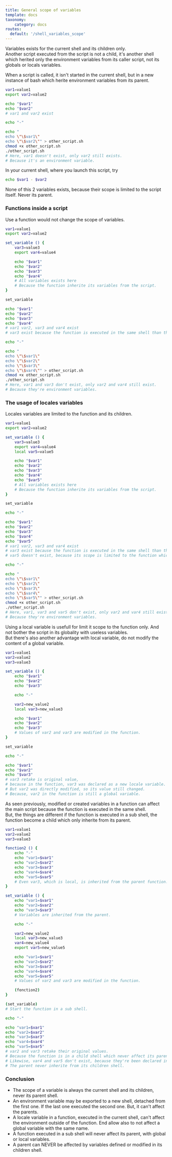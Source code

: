 ```yaml
---
title: General scope of variables
template: docs
taxonomy:
    category: docs
routes:
  default: '/shell_variables_scope'
---
```


Variables exists for the current shell and its children only.  
Another script executed from the script is not a child, it's another shell which herited only the environment variables from its caller script, not its globals or locals variables.

When a script is called, it isn't started in the current shell, but in a new instance of bash which herite environment variables from its parent.
```bash
var1=value1
export var2=value2

echo "$var1"
echo "$var2"
# var1 and var2 exist

echo "-"

echo "
echo \"\$var1\"
echo \"\$var2\"" > other_script.sh
chmod +x other_script.sh
./other_script.sh
# Here, var1 doesn't exist, only var2 still exists.
# Because it's an environment variable.
```
In your current shell, where you launch this script, try
```bash
echo $var1 - $var2
```
None of this 2 variables exists, because their scope is limited to the script itself. Never its parent.


### Functions inside a script

Use a function would not change the scope of variables.
```bash
var1=value1
export var2=value2

set_variable () {
	var3=value3
	export var4=value4

	echo "$var1"
	echo "$var2"
	echo "$var3"
	echo "$var4"
	# All variables exists here
	# Because the function inherite its variables from the script.
}

set_variable

echo "$var1"
echo "$var2"
echo "$var3"
echo "$var4"
# var1 var2, var3 and var4 exist
# var3 exist because the function is executed in the same shell than the script itself.

echo "-"

echo "
echo \"\$var1\"
echo \"\$var2\"
echo \"\$var3\"
echo \"\$var4\"" > other_script.sh
chmod +x other_script.sh
./other_script.sh
# Here, var1 and var3 don't exist, only var2 and var4 still exist.
# Because they're environment variables.
```

### The usage of locales variables

Locales variables are limited to the function and its children.
```bash
var1=value1
export var2=value2

set_variable () {
	var3=value3
	export var4=value4
	local var5=value5

	echo "$var1"
	echo "$var2"
	echo "$var3"
	echo "$var4"
	echo "$var5"
	# All variables exists here
	# Because the function inherite its variables from the script.
}

set_variable

echo "-"

echo "$var1"
echo "$var2"
echo "$var3"
echo "$var4"
echo "$var5"
# var1 var2, var3 and var4 exist
# var3 exist because the function is executed in the same shell than the script itself.
# var5 doesn't exist, because its scope is limited to the function which declare it.

echo "-"

echo "
echo \"\$var1\"
echo \"\$var2\"
echo \"\$var3\"
echo \"\$var4\"
echo \"\$var5\"" > other_script.sh
chmod +x other_script.sh
./other_script.sh
# Here, var1, var3 and var5 don't exist, only var2 and var4 still exist.
# Because they're environment variables.
```

Using a local variable is usefull for limit it scope to the function only. And not bother the script in its globality with useless variables.  
But there's also another advantage with local variable, do not modify the content of a global variable.
```bash
var1=value1
var2=value2
var3=value3

set_variable () {
	echo "$var1"
	echo "$var2"
	echo "$var3"

	echo "-"

	var2=new_value2
	local var3=new_value3

	echo "$var1"
	echo "$var2"
	echo "$var3"
	# Values of var2 and var3 are modified in the function.
}

set_variable

echo "-"

echo "$var1"
echo "$var2"
echo "$var3"
# var3 retake is original value,
# because in the function, var3 was declared as a new locale variable.
# But var2 was directly modified, so its value still changed.
# Because, var2 in the function is still a global variable.
```

As seen previously, modified or created variables in a function can affect the main script because the function is executed in the same shell.  
But, the things are different if the function is executed in a sub shell, the function become a child which only inherite from its parent.
```bash
var1=value1
var2=value2
var3=value3

fonction2 () {
	echo "-"
	echo "var1=$var1"
	echo "var2=$var2"
	echo "var3=$var3"
	echo "var4=$var4"
	echo "var5=$var5"
	# Even var3, which is local, is inherited from the parent function.
}

set_variable () {
	echo "var1=$var1"
	echo "var2=$var2"
	echo "var3=$var3"
	# Variables are inherited from the parent.

	echo "-"

	var2=new_value2
	local var3=new_value3
	var4=new_value4
	export var5=new_value5

	echo "var1=$var1"
	echo "var2=$var2"
	echo "var3=$var3"
	echo "var4=$var4"
	echo "var5=$var5"
	# Values of var2 and var3 are modified in the function.

	(fonction2)
}

(set_variable)
# Start the function in a sub shell.

echo "-"

echo "var1=$var1"
echo "var2=$var2"
echo "var3=$var3"
echo "var4=$var4"
echo "var5=$var5"
# var2 and var3 retake their original values.
# Because the function is in a child shell which never affect its parent.
# Likewise, var4 and var5 don't exist, because they're been declared in child shell.
# The parent never inherite from its children shell.
```

### Conclusion

- The scope of a variable is always the current shell and its children, never its parent shell.
- An environment variable may be exported to a new shell, detached from the first one. If the last one executed the second one. But, it can't affect the parents.
- A locale variable in a function, executed in the current shell, can't affect the environment outside of the function. End allow also to not affect a global variable with the same name.
- A function executed in a sub shell will never affect its parent, with global or local variables.
- A parent can NEVER be affected by variables defined or modified in its children shell.

